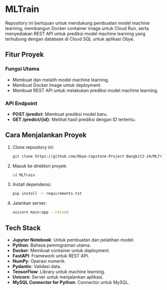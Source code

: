 # MLTrain

Repository ini bertujuan untuk mendukung pembuatan model machine learning, membangun Docker container image untuk Cloud Run, serta menyediakan REST API untuk prediksi model machine learning yang terhubung dengan database di Cloud SQL untuk aplikasi Obye.

## Fitur Proyek

### Fungsi Utama
- Membuat dan melatih model machine learning.
- Membuat Docker Image untuk deployment.
- Membuat REST API untuk melakukan prediksi model machine learning.

### API Endpoint
- **POST /predict**: Membuat prediksi model baru.
- **GET /predict/{id}**: Melihat hasil prediksi dengan ID tertentu.

## Cara Menjalankan Proyek
1. Clone repository ini:
   ```bash
   git clone https://github.com/Obye-Capstone-Project-Bangkit2-24/MLTrain.git
   ```
2. Masuk ke direktori proyek:
   ```bash
   cd MLTrain
   ```
3. Install dependensi:
   ```bash
   pip install -r requirements.txt
   ```
4. Jalankan server:
   ```bash
   uvicorn main:app --reload
   ```

## Tech Stack
- **Jupyter Notebook**: Untuk pembuatan dan pelatihan model.
- **Python**: Bahasa pemrograman utama.
- **Docker**: Membuat container untuk deployment.
- **FastAPI**: Framework untuk REST API.
- **NumPy**: Operasi numerik.
- **Pydantic**: Validasi data.
- **TensorFlow**: Library untuk machine learning.
- **Uvicorn**: Server untuk menjalankan aplikasi.
- **MySQL Connector for Python**: Connector untuk MySQL.
